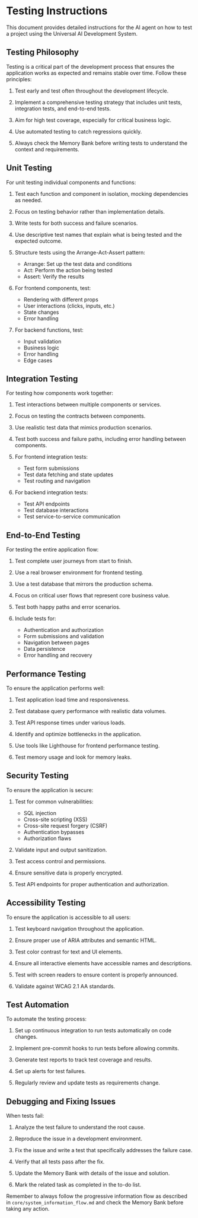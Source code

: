 # Testing Instructions

This document provides detailed instructions for the AI agent on how to test a project using the Universal AI Development System.

## Testing Philosophy

Testing is a critical part of the development process that ensures the application works as expected and remains stable over time. Follow these principles:

1. Test early and test often throughout the development lifecycle.

2. Implement a comprehensive testing strategy that includes unit tests, integration tests, and end-to-end tests.

3. Aim for high test coverage, especially for critical business logic.

4. Use automated testing to catch regressions quickly.

5. Always check the Memory Bank before writing tests to understand the context and requirements.

## Unit Testing

For unit testing individual components and functions:

1. Test each function and component in isolation, mocking dependencies as needed.

2. Focus on testing behavior rather than implementation details.

3. Write tests for both success and failure scenarios.

4. Use descriptive test names that explain what is being tested and the expected outcome.

5. Structure tests using the Arrange-Act-Assert pattern:
   - Arrange: Set up the test data and conditions
   - Act: Perform the action being tested
   - Assert: Verify the results

6. For frontend components, test:
   - Rendering with different props
   - User interactions (clicks, inputs, etc.)
   - State changes
   - Error handling

7. For backend functions, test:
   - Input validation
   - Business logic
   - Error handling
   - Edge cases

## Integration Testing

For testing how components work together:

1. Test interactions between multiple components or services.

2. Focus on testing the contracts between components.

3. Use realistic test data that mimics production scenarios.

4. Test both success and failure paths, including error handling between components.

5. For frontend integration tests:
   - Test form submissions
   - Test data fetching and state updates
   - Test routing and navigation

6. For backend integration tests:
   - Test API endpoints
   - Test database interactions
   - Test service-to-service communication

## End-to-End Testing

For testing the entire application flow:

1. Test complete user journeys from start to finish.

2. Use a real browser environment for frontend testing.

3. Use a test database that mirrors the production schema.

4. Focus on critical user flows that represent core business value.

5. Test both happy paths and error scenarios.

6. Include tests for:
   - Authentication and authorization
   - Form submissions and validation
   - Navigation between pages
   - Data persistence
   - Error handling and recovery

## Performance Testing

To ensure the application performs well:

1. Test application load time and responsiveness.

2. Test database query performance with realistic data volumes.

3. Test API response times under various loads.

4. Identify and optimize bottlenecks in the application.

5. Use tools like Lighthouse for frontend performance testing.

6. Test memory usage and look for memory leaks.

## Security Testing

To ensure the application is secure:

1. Test for common vulnerabilities:
   - SQL injection
   - Cross-site scripting (XSS)
   - Cross-site request forgery (CSRF)
   - Authentication bypasses
   - Authorization flaws

2. Validate input and output sanitization.

3. Test access control and permissions.

4. Ensure sensitive data is properly encrypted.

5. Test API endpoints for proper authentication and authorization.

## Accessibility Testing

To ensure the application is accessible to all users:

1. Test keyboard navigation throughout the application.

2. Ensure proper use of ARIA attributes and semantic HTML.

3. Test color contrast for text and UI elements.

4. Ensure all interactive elements have accessible names and descriptions.

5. Test with screen readers to ensure content is properly announced.

6. Validate against WCAG 2.1 AA standards.

## Test Automation

To automate the testing process:

1. Set up continuous integration to run tests automatically on code changes.

2. Implement pre-commit hooks to run tests before allowing commits.

3. Generate test reports to track test coverage and results.

4. Set up alerts for test failures.

5. Regularly review and update tests as requirements change.

## Debugging and Fixing Issues

When tests fail:

1. Analyze the test failure to understand the root cause.

2. Reproduce the issue in a development environment.

3. Fix the issue and write a test that specifically addresses the failure case.

4. Verify that all tests pass after the fix.

5. Update the Memory Bank with details of the issue and solution.

6. Mark the related task as completed in the to-do list.

Remember to always follow the progressive information flow as described in `core/system_information_flow.md` and check the Memory Bank before taking any action.

